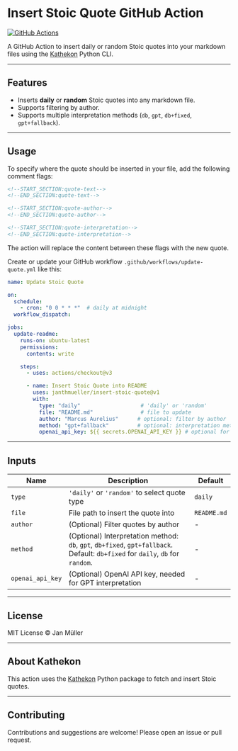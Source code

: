 # Insert Stoic Quote GitHub Action

[![GitHub Actions](https://github.com/janthmueller/insert-stoic-quote/actions/workflows/test.yml/badge.svg)](https://github.com/janthmueller/insert-stoic-quote/actions)

A GitHub Action to insert daily or random Stoic quotes into your markdown files using the [Kathekon](https://github.com/janthmueller/kathekon) Python CLI.

---

## Features

- Inserts **daily** or **random** Stoic quotes into any markdown file.
- Supports filtering by author.
- Supports multiple interpretation methods (`db`, `gpt`, `db+fixed`, `gpt+fallback`).

---

## Usage

To specify where the quote should be inserted in your file, add the following comment flags:

```markdown
<!--START_SECTION:quote-text-->
<!--END_SECTION:quote-text-->

<!--START_SECTION:quote-author-->
<!--END_SECTION:quote-author-->

<!--START_SECTION:quote-interpretation-->
<!--END_SECTION:quote-interpretation-->
```

The action will replace the content between these flags with the new quote.

Create or update your GitHub workflow `.github/workflows/update-quote.yml` like this:

```yaml
name: Update Stoic Quote

on:
  schedule:
    - cron: "0 0 * * *"  # daily at midnight
  workflow_dispatch:

jobs:
  update-readme:
    runs-on: ubuntu-latest
    permissions:
      contents: write

    steps:
      - uses: actions/checkout@v3

      - name: Insert Stoic Quote into README
        uses: janthmueller/insert-stoic-quote@v1
        with:
          type: "daily"                   # 'daily' or 'random'
          file: "README.md"               # file to update
          author: "Marcus Aurelius"      # optional: filter by author
          method: "gpt+fallback"         # optional: interpretation method
          openai_api_key: ${{ secrets.OPENAI_API_KEY }} # optional for GPT methods
```

---

## Inputs

| Name             | Description                                                               | Default     |
| ---------------- | ------------------------------------------------------------------------- | ----------- |
| `type`           | `'daily'` or `'random'` to select quote type                              | `daily`     |
| `file`           | File path to insert the quote into                                        | `README.md` |
| `author`         | (Optional) Filter quotes by author                                        | -           |
| `method`         | (Optional) Interpretation method: `db`, `gpt`, `db+fixed`, `gpt+fallback`.<br>Default: `db+fixed` for `daily`, `db` for `random`. | -           |
| `openai_api_key` | (Optional) OpenAI API key, needed for GPT interpretation                  | -           |

---

## License

MIT License © Jan Müller

---

## About Kathekon

This action uses the [Kathekon](https://github.com/janthmueller/kathekon) Python package to fetch and insert Stoic quotes.

---

## Contributing

Contributions and suggestions are welcome! Please open an issue or pull request.